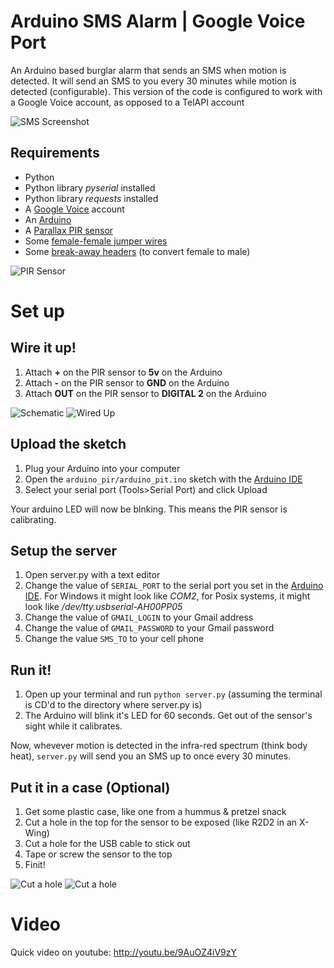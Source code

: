 Arduino SMS Alarm | Google Voice Port
=================

An Arduino based burglar alarm that sends an SMS when motion is detected. 
It will send an SMS to you every 30 minutes while motion is detected (configurable).
This version of the code is configured to work with a Google Voice account, as opposed to a 
TelAPI account

![SMS Screenshot](https://raw.github.com/ZachOrr/arduino-sms-alarm/master/action_shots/sms.png)


## Requirements

* Python
* Python library *pyserial* installed
* Python library *requests* installed
* A [Google Voice](http://google.com/voice) account
* An [Arduino](http://arduino.cc)
* A [Parallax PIR sensor](http://www.parallax.com/tabid/768/ProductID/83/Default.aspx)
* Some [female-female jumper wires](http://adafruit.com/products/266)
* Some [break-away headers](http://www.adafruit.com/products/400) (to convert female to male)

![PIR Sensor](https://raw.github.com/ZachOrr/arduino-sms-alarm/master/action_shots/pir_sensor.png)


# Set up


## Wire it up!

1. Attach **+** on the PIR sensor to **5v** on the Arduino
1. Attach **-** on the PIR sensor to **GND** on the Arduino
1. Attach **OUT** on the PIR sensor to **DIGITAL 2** on the Arduino

![Schematic](https://raw.github.com/ZachOrr/arduino-sms-alarm/master/action_shots/Schematic_bb.png)
![Wired Up](https://raw.github.com/ZachOrr/arduino-sms-alarm/master/action_shots/wired_up.png)


## Upload the sketch

1. Plug your Arduino into your computer
1. Open the `arduino_pir/arduino_pit.ino` sketch with the [Arduino IDE](http://arduino.cc/hu/Main/Software)
1. Select your serial port (Tools>Serial Port) and click Upload

Your arduino LED will now be blnking. This means the PIR sensor is calibrating.


## Setup the server

1. Open server.py with a text editor
1. Change the value of `SERIAL_PORT` to the serial port you set in the [Arduino IDE](http://arduino.cc/hu/Main/Software). For Windows it might look like *COM2*, for Posix systems, it might look like */dev/tty.usbserial-AH00PP05*
1. Change the value of `GMAIL_LOGIN` to your Gmail address
1. Change the value of `GMAIL_PASSWORD` to your Gmail password
1. Change the value `SMS_TO` to your cell phone

## Run it!

1. Open up your terminal and run `python server.py` (assuming the terminal is CD'd to the directory where server.py is)
1. The Arduino will blink it's LED for 60 seconds. Get out of the sensor's sight while it calibrates.


Now, whevever motion is detected in the infra-red spectrum (think body heat), `server.py` will send you an SMS up to once every 30 minutes.


## Put it in a case (Optional)

1. Get some plastic case, like one from a hummus & pretzel snack
1. Cut a hole in the top for the sensor to be exposed (like R2D2 in an X-Wing)
1. Cut a hole for the USB cable to stick out
1. Tape or screw the sensor to the top
1. Finit!

![Cut a hole](https://raw.github.com/ZachOrr/arduino-sms-alarm/master/action_shots/case.png)
![Cut a hole](https://raw.github.com/ZachOrr/arduino-sms-alarm/master/action_shots/complete.png)


Video
=====

Quick video on youtube: http://youtu.be/9AuOZ4iV9zY